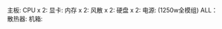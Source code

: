 <!--
 * @Date: 2025-03-28
 * @LastEditors: error: git config user.name & please set dead value or install git
 * @LastEditTime: 2025-04-07
 * @FilePath: /spinlock/sever.md
 * @Description: 
-->
主板: 
CPU x 2: 
显卡: 
内存 x 2: 
风散 x 2: 
硬盘 x 2: 
电源: (1250w全模组)
ALL：
散热器: 
机箱: 